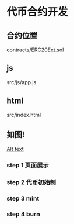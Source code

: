 # 代币合约开发

## 合约位置

contracts/ERC20Ext.sol

## js

src/js/app.js

## html

src/index.html

## 如图!
[Alt text](https://file%2B.vscode-resource.vscode-cdn.net/Users/zhouzhou/contract_workspace/third-contract-project/images/001.png?version%3D1683192459790)


### step 1 页面展示



### step 2 代币初始制


### step 3 mint


### step 4 burn


